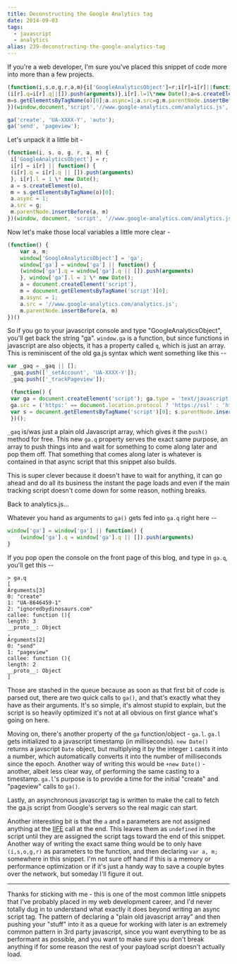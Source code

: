 ```yaml
---
title: Deconstructing the Google Analytics tag
date: 2014-09-03
tags: 
  - javascript
  - analytics
alias: 239-deconstructing-the-google-analytics-tag
---
```


If you're a web developer, I'm sure you've placed this snippet of code more into more than a few projects.

~~~js
(function(i,s,o,g,r,a,m){i['GoogleAnalyticsObject']=r;i[r]=i[r]||function(){
(i[r].q=i[r].q||[]).push(arguments)},i[r].l=1\*new Date();a=s.createElement(o),
m=s.getElementsByTagName(o)[0];a.async=1;a.src=g;m.parentNode.insertBefore(a,m)
})(window,document,'script','//www.google-analytics.com/analytics.js','ga');

ga('create', 'UA-XXXX-Y', 'auto');
ga('send', 'pageview');
~~~

Let's unpack it a little bit -

~~~js
(function(i, s, o, g, r, a, m) {
 i['GoogleAnalyticsObject'] = r;
 i[r] = i[r] || function() {
 (i[r].q = i[r].q || []).push(arguments)
 }, i[r].l = 1 \* new Date();
 a = s.createElement(o),
 m = s.getElementsByTagName(o)[0];
 a.async = 1;
 a.src = g;
 m.parentNode.insertBefore(a, m)
})(window, document, 'script', '//www.google-analytics.com/analytics.js', 'ga');
~~~

Now let's make those local variables a little more clear -

~~~js
(function() {
	var a, m;
	window['GoogleAnalyticsObject'] = 'ga';
	window['ga'] = window['ga'] || function() {
	(window['ga'].q = window['ga'].q || []).push(arguments)
	}, window['ga'].l = 1 \* new Date();
	a = document.createElement('script'),
	m = document.getElementsByTagName('script')[0];
	a.async = 1;
	a.src = '//www.google-analytics.com/analytics.js';
	m.parentNode.insertBefore(a, m)
})()
~~~

So if you go to your javascript console and type "GoogleAnalyticsObject", you'll get back the string "ga". `window.ga` is a function, but since functions in javascript are also objects, it has a property called `q`, which is just an array. This is reminiscent of the old ga.js syntax which went something like this --

~~~js
var _gaq = _gaq || [];
 _gaq.push(['_setAccount', 'UA-XXXX-Y']);
 _gaq.push(['_trackPageview']);

 (function() {
 var ga = document.createElement('script'); ga.type = 'text/javascript'; ga.async = true;
 ga.src = ('https:' == document.location.protocol ? 'https://ssl' : 'http://www') + '.google-analytics.com/ga.js';
 var s = document.getElementsByTagName('script')[0]; s.parentNode.insertBefore(ga, s);
 })();
~~~

`_gaq` is/was just a plain old Javascript array, which gives it the `push()` method for free. This new `ga.q` property serves the exact same purpose, an array to push things into and wait for something to come along later and pop them off. That something that comes along later is whatever is contained in that async script that this snippet also builds. 

This is super clever because it doesn't have to wait for anything, it can go ahead and do all its business the instant the page loads and even if the main tracking script doesn't come down for some reason, nothing breaks.

Back to analytics.js...

Whatever you hand as arguments to `ga()` gets fed into `ga.q` right here --

~~~js
window['ga'] = window['ga'] || function() {
	(window['ga'].q = window['ga'].q || []).push(arguments)
}
~~~

If you pop open the console on the front page of this blog, and type in `ga.q`, you'll get this --

~~~shell
> ga.q
[
Arguments[3]
0: "create"
1: "UA-8646459-1"
2: "ignoredbydinosaurs.com"
callee: function (){
length: 3
__proto__: Object
, 
Arguments[2]
0: "send"
1: "pageview"
callee: function (){
length: 2
__proto__: Object
]
~~~

Those are stashed in the queue because as soon as that first bit of code is parsed out, there are two quick calls to `ga()`, and that's exactly what they have as their arguments. It's so simple, it's almost stupid to explain, but the script is so heavily optimized it's not at all obvious on first glance what's going on here.

Moving on, there's another property of the `ga` function/object - `ga.l`. `ga.l` gets initialized to a javascript timestamp (in milliseconds). `new Date()` returns a javscript `Date` object, but multiplying it by the integer `1` casts it into a number, which automatically converts it into the number of milliseconds since the epoch. Another way of writing this would be `+new Date()` - another, albeit less clear way, of performing the same casting to a timestamp. `ga.l`'s purpose is to provide a time for the initial "create" and "pageview" calls to `ga()`.

Lastly, an asynchronous javascript tag is written to make the call to fetch the ga.js script from Google's servers so the real magic can start.

Another interesting bit is that the `a` and `m` parameters are not assigned anything at the [IIFE](https://developer.mozilla.org/en-US/docs/Glossary/IIFE) call at the end. This leaves them as `undefined` in the script until they are assigned the script tags toward the end of this snippet. Another way of writing the exact same thing would be to only have `(i,s,o,g,r)` as parameters to the function, and then declaring `var a, m;` somewhere in this snippet. I'm not sure off hand if this is a memory or performance optimization or if it's just a handy way to save a couple bytes over the network, but someday I'll figure it out.

---

Thanks for sticking with me - this is one of the most common little snippets that I've probably placed in my web development career, and I'd never totally dug in to understand what exactly it does beyond writing an async script tag. The pattern of declaring a "plain old javascript array" and then pushing your "stuff" into it as a queue for working with later is an extremely common pattern in 3rd party javascript, since you want everything to be as performant as possible, and you want to make sure you don't break anything if for some reason the rest of your payload script doesn't actually load.